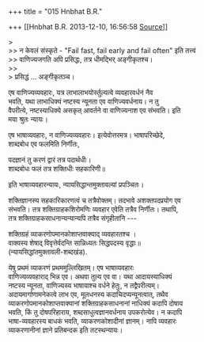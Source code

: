 +++
title = "015 Hnbhat B.R."

+++
[[Hnbhat B.R.	2013-12-10, 16:56:58 [Source](https://groups.google.com/g/samskrita/c/43g4HV6qPxI)]]



\>  
\>\> न केवलं संस्कृते - "Fail fast, fail early and fail often" इति तत्त्वं  
\>\> वाणिज्यजगति अपि प्रसिद्धः, तत्र धीमद्भिर् अङ्गीकृतश्च।  
\>\>  
\> प्रसिद्धं … अङ्गीकृतञ्च।  
  

एष वाणिज्यव्यवहारः, यत्र लाभालाभयोर्स्तुल्यत्वे व्यवहारवर्धनं नैव  
भवति, यथा लाभाधिक्यं नष्टस्य न्यूनता एव वाणिज्यवर्धनाय। न तु  
वैपरीत्ये, नष्टस्याधिक्ये असकृत् आवर्तने वा वाणिज्यनाश एव संभवति। इति  
मया श्रुतः न्यायः।  
  
एष भाषाव्यवहारः, न वाणिज्यव्यवहारः। इत्येवोत्तरमत्र। भाषापरिच्छेदे,  
शाब्दबोध एव फलमिति निर्णीतः,  
  
पदज्ञानं तु करणं द्वारं तत्र पदार्थधीः।  
शाब्दबोधः फलं तत्र शक्तिधीः सहकारिणी॥  
  
इति भाषाव्यवहारन्यायः, न्यायसिद्धान्तमुक्तावल्यां प्रपञ्चितः।  
  
शक्तिज्ञानस्य सहकारिकारणत्वं च तत्रैवोक्तम्। तदभावे अशक्तपदप्रयोग एव  
संभवति। तत्र शक्तिग्राहकशिरोमणिः व्यवहार एवेति तत्रैव निर्णीतः। तथापि,  
तत्र शक्तिग्राहकसाधनान्यन्यान्यपि तत्रैव संगृहीतानि ---  
  
शक्तिग्रहं व्याकरणोपमानकोशाप्तवाक्याद् व्यवहारतश्च ।  
वाक्यस्य शेषाद् विवृत्तेर्वदन्ति सान्निध्यतः सिद्धपदस्य वृद्धाः॥  
(न्यायसिद्धांतमुक्तावली-शब्दखंड).  
  
येषु प्रथमं व्याकरणं प्रथममुल्लिखितम्। एष भाषाव्यवहारः  
वाणिज्यव्यवहाराद् भिन्न एव। अथवा तुल्य एव वा। यथा आदायस्याधिक्यं  
नष्टस्य न्यूनता, वाणिज्यस्य भाषायाश्च वर्धने हेतुः, न तद्वैपरीत्यम्।  
अदायमार्गाणामनेकत्वे लाभ एव, मूलधनस्य कदाचिदप्यन्यूनत्वात्, तथैव  
व्याकरणोपमानकोशाप्तवाक्यानां शक्तिग्राहकसाधनानां नाधिक्यं कदापि दोषाय  
भवति, किं तु दोषपरिहाराय, शब्दसाधुत्वज्ञानवर्धनाय उपकरोत्येव। न कदापि  
भाषा-व्यवहारस्य बाधकं भवति, व्याकरणकोशादीनां ज्ञानम्। नापि व्यवहारः  
व्याकरणानीनां ज्ञाने प्रतिबन्दक इति तटस्थन्यायः।  

